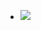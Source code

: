 - ![](https://firebasestorage.googleapis.com/v0/b/firescript-577a2.appspot.com/o/imgs%2Fapp%2Fxinyiheng%2FZxK54QIqet.png?alt=media&token=e6ff190c-1406-4d71-ae18-706435279d8c)

